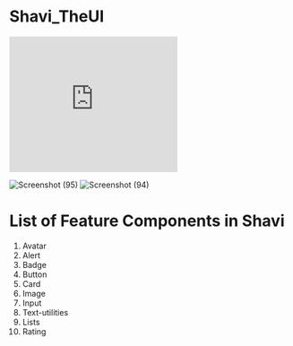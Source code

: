<h1>Shavi_TheUI</h1>
<iframe
                src="https://carbon.now.sh/embed/8v43GEXHbfTtK3KOpmoC"
                style=" height: 242px; border:0; transform: scale(1); overflow:hidden;"
                sandbox="allow-scripts allow-same-origin">
              </iframe>

![Screenshot (95)](https://user-images.githubusercontent.com/67051067/154831280-70385f37-09be-4a2c-bee2-76ce586ec3d7.png)
![Screenshot (94)](https://user-images.githubusercontent.com/67051067/154831282-98cab181-b411-45c6-b0f7-220c966e4776.png)

<h1>List of Feature Components in Shavi </h1>
<ol>
  <li> Avatar </li>
  <li> Alert </li>
   <li> Badge</li>
   <li> Button</li>
   <li> Card </li>
   <li>Image</li>
  <li>Input</li>
  <li>Text-utilities</li>
  <li>Lists</li>
  <li>Rating</li></ol>

